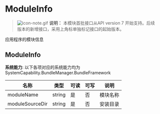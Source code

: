 # ModuleInfo



> ![icon-note.gif](public_sys-resources/icon-note.gif) **说明：**
> 本模块首批接口从API version 7 开始支持。后续版本的新增接口，采用上角标单独标记接口的起始版本。



应用程序的模块信息

## ModuleInfo

**系统能力**: 以下各项对应的系统能力均为SystemCapability.BundleManager.BundleFramework



| 名称            | 类型   | 可读 | 可写 | 说明     |
| --------------- | ------ | ---- | ---- | -------- |
| moduleName      | string | 是   | 否   | 模块名称 |
| moduleSourceDir | string | 是   | 否   | 安装目录 |